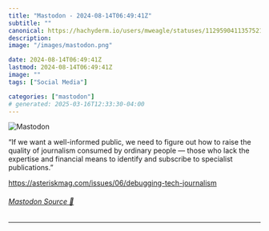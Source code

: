 ```yaml
---
title: "Mastodon - 2024-08-14T06:49:41Z"
subtitle: ""
canonical: https://hachyderm.io/users/mweagle/statuses/112959041135752125
description:
image: "/images/mastodon.png"

date: 2024-08-14T06:49:41Z
lastmod: 2024-08-14T06:49:41Z
image: ""
tags: ["Social Media"]

categories: ["mastodon"]
# generated: 2025-03-16T12:33:30-04:00
---
```

![Mastodon](/images/mastodon.png)

<p>“If we want a well-informed public, we need to figure out how to raise the quality of journalism consumed by ordinary people — those who lack the expertise and financial means to identify and subscribe to specialist publications.”</p><p><a href="https://asteriskmag.com/issues/06/debugging-tech-journalism" target="_blank" rel="nofollow noopener noreferrer" translate="no"><span class="invisible">https://</span><span class="ellipsis">asteriskmag.com/issues/06/debu</span><span class="invisible">gging-tech-journalism</span></a></p>


###### [Mastodon Source 🐘](https://hachyderm.io/@mweagle/112959041135752125)

___
